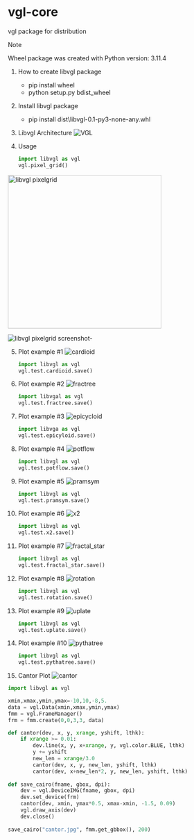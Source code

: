 # vgl-core
vgl package for distribution  
> [!NOTE]
> Wheel package was created with Python version: 3.11.4

1. How to create libvgl package
   - pip install wheel
   - python setup.py bdist_wheel

2. Install libvgl package
   - pip install dist\libvgl-0.1-py3-none-any.whl

3. Libvgl Architecture
![VGL](https://github.com/uhwang/vgl/assets/43251090/9dd8c0b5-a10b-449e-9f74-b524721b50b7)

4. Usage
   ```Python
   import libvgl as vgl
   vgl.pixel_grid()

<img width="354" alt="libvgl pixelgrid" src="https://github.com/uhwang/vgl-core/assets/43251090/77a783b5-44d0-473e-b09b-4659fb0fc8f4">

![libvgl pixelgrid screenshot-](https://github.com/uhwang/vgl-core/assets/43251090/af146b8e-e8e5-4fec-b195-a9cc972080ac)

5. Plot example #1
![cardioid](https://github.com/uhwang/vgl-core/assets/43251090/25ebb160-e8dc-4a6b-905a-4287c27b6c91)
   ```Python
   import libvgl as vgl
   vgl.test.cardioid.save()

6. Plot example #2
![fractree](https://github.com/uhwang/vgl-core/assets/43251090/634bfe5a-1678-470f-94ce-e729d0626e6f)
   ```Python
   import libvgal as vgl
   vgl.test.fractree.save()

7. Plot example #3
![epicycloid](https://github.com/uhwang/vgl-core/assets/43251090/15e35fb7-d78d-4d82-9695-e5b8e89e10f5)
   ```Python
   import libvga as vgl
   vgl.test.epicyloid.save()

8. Plot example #4
![potflow](https://github.com/uhwang/vgl-core/assets/43251090/bc4172ff-68dc-43e3-9de5-f5fc78cbf1b2)   
   ```Python
   import libvgl as vgl
   vgl.test.potflow.save()
   
9. Plot example #5
![pramsym](https://github.com/uhwang/vgl-core/assets/43251090/de515f75-5f42-4921-9fa9-84d25ddf8d4b)  
   ```Python
   import libvgl as vgl
   vgl.test.pramsym.save()

10. Plot example #6
![x2](https://github.com/uhwang/vgl-core/assets/43251090/2e66c6af-0b21-4034-b823-2324c7b45ea0)   
    ```Python
    import libvgl as vgl
    vgl.test.x2.save()

11. Plot example #7
![fractal_star](https://github.com/uhwang/vgl-core/assets/43251090/7504c830-2b59-43d9-b2ba-6c3ce83e218a)
    ```Python
    import libvgl as vgl
    vgl.test.fractal_star.save()
12. Plot example #8
![rotation](https://github.com/uhwang/vgl-core/assets/43251090/f6409e67-5fce-4ccf-b9f0-c906febec3f1)
    ```Python
    import libvgl as vgl
    vgl.test.rotation.save()
13. Plot example #9
![uplate](https://github.com/uhwang/vgl-core/assets/43251090/230b1043-262d-4252-9ce3-677b0d930d21)
    ```Python
    import libvgl as vgl
    vgl.test.uplate.save()
14. Plot example #10
![pythatree](https://github.com/uhwang/vgl-core/assets/43251090/f53fba84-bddb-44f3-a3b3-15da392e29a5)
    ```Python
    import libvgl as vgl
    vgl.test.pythatree.save() 
16. Cantor Plot
![cantor](https://github.com/uhwang/vgl-core/assets/43251090/b7f9c51b-a052-454a-9454-1724f3705892)
   ```Python
   import libvgl as vgl

   xmin,xmax,ymin,ymax=-10,10,-8,5.
   data = vgl.Data(xmin,xmax,ymin,ymax)
   fmm = vgl.FrameManager()
   frm = fmm.create(0,0,3,3, data)

   def cantor(dev, x, y, xrange, yshift, lthk):
       if xrange >= 0.01:
           dev.line(x, y, x+xrange, y, vgl.color.BLUE, lthk)
           y += yshift
           new_len = xrange/3.0
           cantor(dev, x, y, new_len, yshift, lthk)
           cantor(dev, x+new_len*2, y, new_len, yshift, lthk)
        
   def save_cairo(fname, gbox, dpi):
       dev = vgl.DeviceIMG(fname, gbox, dpi)
       dev.set_device(frm)
       cantor(dev, xmin, ymax*0.5, xmax-xmin, -1.5, 0.09)
       vgl.draw_axis(dev)
       dev.close()        
    
   save_cairo("cantor.jpg", fmm.get_gbbox(), 200)

